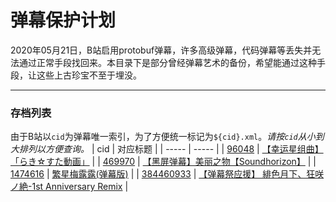 # 弹幕保护计划

2020年05月21日，B站启用protobuf弹幕，许多高级弹幕，代码弹幕等丢失并无法通过正常手段找回来。本目录下是部分曾经弹幕艺术的备份，希望能通过这种手段，让这些上古珍宝不至于埋没。

---
### 存档列表
由于B站以`cid`为弹幕唯一索引，为了方便统一标记为`${cid}.xml`。*请按`cid`从小到大排列以方便查询。*
| cid | 对应标题 | 
| ----- | ----- |
| [96048](./96048.xml) | [【幸运星组曲】「らき☆すた動画」](https://www.bilibili.com/video/av2810) |
| [469970](./469970.xml) | [【黑屏弹幕】美丽之物【Soundhorizon】](https://www.bilibili.com/video/av297197) |
| [1474616](./1474616.xml) | [繁星梅露露(弹幕版)](https://www.bilibili.com/video/av63814) |
| [384460933](./384460933.xml) | [【弹幕祭应援】 緋色月下、狂咲ノ絶-1st Anniversary Remix](https://www.bilibili.com/video/av39444?p=3) |